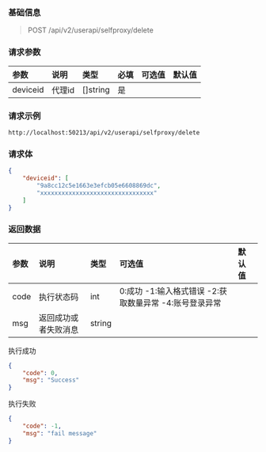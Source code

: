 ### 基础信息

> POST /api/v2/userapi/selfproxy/delete

### 请求参数

| 参数 | 说明 | 类型 | 必填 | 可选值 | 默认值 |
| :--- | :--- | :-- | :--- | :---- | :----- |
| deviceid | 代理id | []string | 是 | | |
                        
### 请求示例

```
http://localhost:50213/api/v2/userapi/selfproxy/delete
```

### 请求体

```json
{
    "deviceid": [
        "9a8cc12c5e1663e3efcb05e6608869dc",
        "xxxxxxxxxxxxxxxxxxxxxxxxxxxxxxxx"
    ]
}
```

### 返回数据

| 参数 | 说明 | 类型 | 可选值 | 默认值 |
| :--- | :-- | :--- | :----- | :---- |
| code | 执行状态码 | int | 0:成功 -1:输入格式错误 -2:获取数量异常 -4:账号登录异常 | |
| msg  | 返回成功或者失败消息 | string | | |

执行成功

```json
{
    "code": 0,
    "msg": "Success"
}
```

执行失败

```json
{
    "code": -1,
    "msg": "fail message"
}
```

